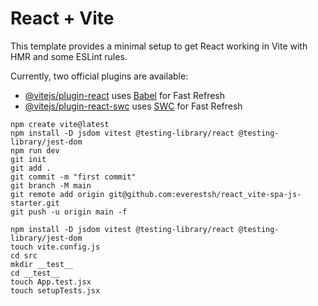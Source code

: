 # React + Vite

This template provides a minimal setup to get React working in Vite with HMR and some ESLint rules.

Currently, two official plugins are available:

- [@vitejs/plugin-react](https://github.com/vitejs/vite-plugin-react/blob/main/packages/plugin-react/README.md) uses [Babel](https://babeljs.io/) for Fast Refresh
- [@vitejs/plugin-react-swc](https://github.com/vitejs/vite-plugin-react-swc) uses [SWC](https://swc.rs/) for Fast Refresh


```
npm create vite@latest 
npm install -D jsdom vitest @testing-library/react @testing-library/jest-dom
npm run dev
git init
git add .
git commit -m "first commit"
git branch -M main
git remote add origin git@github.com:everestsh/react_vite-spa-js-starter.git
git push -u origin main -f
```

```
npm install -D jsdom vitest @testing-library/react @testing-library/jest-dom
touch vite.config.js
cd src
mkdir __test__
cd __test__
touch App.test.jsx
touch setupTests.jsx
```